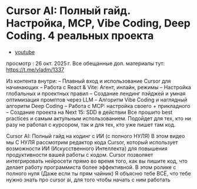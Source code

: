 # Cursor AI: Полный гайд. Настройка, MCP, Vibe Coding, Deep Coding. 4 реальных проекта

- [youtube](https://www.youtube.com/watch?v=vBEpOuTDgWc)
 
просмотр  : 26 окт. 2025 г.
Все обещанные доп. материалы тут: https://t.me/vladm/1337

Из контента внутри:
– Плавный вход и использование Cursor для начинающих
– Работа с React & Vite: Агент, инлайн, режимы
– Настройка глобальных и проектных правил 
– Создание лендинг пэйджей и умная оптимизация промптов через LLM
– Алгоритм Vibe Coding и наглядный алгоритм Deep Coding
– Работа с MCP: настройка своего + прикладного
– Создание проекта на Next 15: SDD в действии
Все прошито best practices и самым актульным использованием.
Подойдет для тех, кто ни разу не работал с курсором, так и для тех, кто уже пишет там код.

Cursor AI: Полный гайд на кодинг с ИИ (с полного НУЛЯ)
В этом видео мы С НУЛЯ рассмотрим редактор  кода Cursor, который использует возможности ИИ (Искусственного Интеллекта) для повышения продуктивности вашей работы с кодом.  Cursor позволяет интегрировать нейросети прямо во время того, как вы пишите код, что делает работу программиста более эффективной. В этом ролике с полного нуля (Даже если ты прям чайник) Я объясню тебе ВСЁ, что тебе нужно знать про cursor ai, для того чтобы начать с ним работать